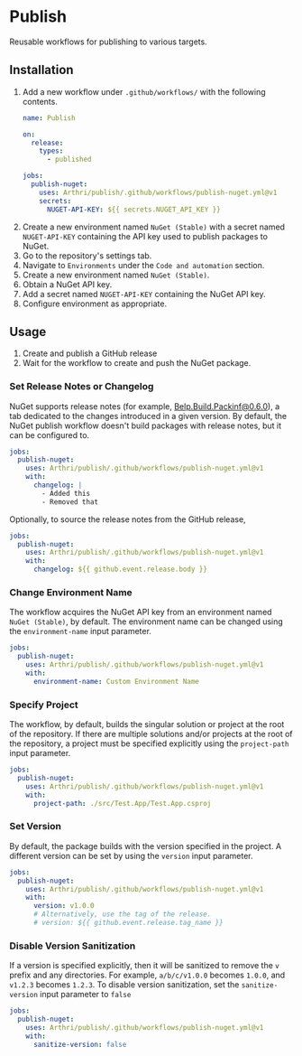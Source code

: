 # Publish
Reusable workflows for publishing to various targets.

## Installation
1. Add a new workflow under `.github/workflows/` with the following contents.
    ```yml
    name: Publish

    on:
      release:
        types:
          - published

    jobs:
      publish-nuget:
        uses: Arthri/publish/.github/workflows/publish-nuget.yml@v1
        secrets:
          NUGET-API-KEY: ${{ secrets.NUGET_API_KEY }}
    ```
1. Create a new environment named `NuGet (Stable)` with a secret named `NUGET-API-KEY` containing the API key used to publish packages to NuGet.
  1. Go to the repository's settings tab.
  1. Navigate to `Environments` under the `Code and automation` section.
  1. Create a new environment named `NuGet (Stable)`.
  1. Obtain a NuGet API key.
  1. Add a secret named `NUGET-API-KEY` containing the NuGet API key.
  1. Configure environment as appropriate.

## Usage
1. Create and publish a GitHub release
1. Wait for the workflow to create and push the NuGet package.

### Set Release Notes or Changelog
NuGet supports release notes (for example, [Belp.Build.Packinf@0.6.0](https://www.nuget.org/packages/Belp.Build.Packinf/0.6.0#releasenotes-body-tab)), a tab dedicated to the changes introduced in a given version. By default, the NuGet publish workflow doesn't build packages with release notes, but it can be configured to.

```yml
jobs:
  publish-nuget:
    uses: Arthri/publish/.github/workflows/publish-nuget.yml@v1
    with:
      changelog: |
        - Added this
        - Removed that
```

Optionally, to source the release notes from the GitHub release,

```yml
jobs:
  publish-nuget:
    uses: Arthri/publish/.github/workflows/publish-nuget.yml@v1
    with:
      changelog: ${{ github.event.release.body }}
```

### Change Environment Name
The workflow acquires the NuGet API key from an environment named `NuGet (Stable)`, by default. The environment name can be changed using the `environment-name` input parameter.
```yml
jobs:
  publish-nuget:
    uses: Arthri/publish/.github/workflows/publish-nuget.yml@v1
    with:
      environment-name: Custom Environment Name
```

### Specify Project
The workflow, by default, builds the singular solution or project at the root of the repository. If there are multiple solutions and/or projects at the root of the repository, a project must be specified explicitly using the `project-path` input parameter.
```yml
jobs:
  publish-nuget:
    uses: Arthri/publish/.github/workflows/publish-nuget.yml@v1
    with:
      project-path: ./src/Test.App/Test.App.csproj
```

### Set Version
By default, the package builds with the version specified in the project. A different version can be set by using the `version` input parameter.
```yml
jobs:
  publish-nuget:
    uses: Arthri/publish/.github/workflows/publish-nuget.yml@v1
    with:
      version: v1.0.0
      # Alternatively, use the tag of the release.
      # version: ${{ github.event.release.tag_name }}
```

### Disable Version Sanitization
If a version is specified explicitly, then it will be sanitized to remove the `v` prefix and any directories. For example, `a/b/c/v1.0.0` becomes `1.0.0`, and `v1.2.3` becomes `1.2.3`. To disable version sanitization, set the `sanitize-version` input parameter to `false`
```yml
jobs:
  publish-nuget:
    uses: Arthri/publish/.github/workflows/publish-nuget.yml@v1
    with:
      sanitize-version: false
```
